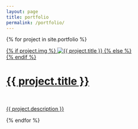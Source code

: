 ```yaml
---
layout: page
title: portfolio
permalink: /portfolio/
---
```


{% for project in site.portfolio %}
<div class="project">
    <div class="thumbnail">
        <a href="{% if project.redirect %}{{ project.redirect }}{% else %}{{ site.baseurl }}{{ project.url }}{% endif %}" target="_blank">
            <div class="image-container">
                {% if project.img %}
                <img src="{{ project.img }}" alt="{{ project.title }}" />
                {% else %}
                <div class="blankbox"></div>
                {% endif %}
            </div>
            <span>
                <h1>{{ project.title }}</h1>
                <br/>
                <p>{{ project.description }}</p>
            </span>
        </a>
    </div>
</div>
{% endfor %}

